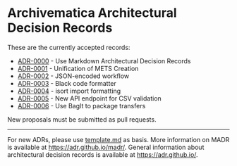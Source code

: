 # Archivematica Architectural Decision Records

These are the currently accepted records:

<!-- markdownlint-disable MD013 -->
<!-- adrlog -->

- [ADR-0000](0000-use-markdown-architectural-decision-records.md) - Use Markdown Architectural Decision Records
- [ADR-0001](0001-unification-of-mets-creation.md) - Unification of METS Creation
- [ADR-0002](0002-json-encoded-workflow.md) - JSON-encoded workflow
- [ADR-0003](0003-black-code-formatter.md) - Black code formatter
- [ADR-0004](0004-isort-import-ordering.md) - isort import formatting
- [ADR-0005](0005-new-api-endpoint-for-csv-validation.md) - New API endpoint for CSV validation
- [ADR-0006](0006-use-bagit-to-package-transfers.md) - Use BagIt to package transfers

<!-- adrlogstop -->
<!-- markdownlint-enable MD013 -->

New proposals must be submitted as pull requests.

---

For new ADRs, please use [template.md](template.md) as basis.
More information on MADR is available at <https://adr.github.io/madr/>.
General information about architectural decision records is available at <https://adr.github.io/>.

